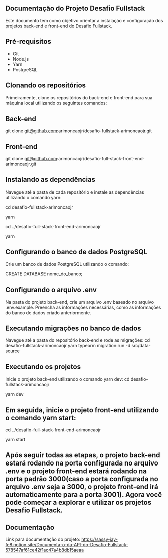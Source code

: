 ## Documentação do Projeto Desafio Fullstack

Este documento tem como objetivo orientar a instalação e configuração dos projetos back-end e front-end do Desafio Fullstack.

## Pré-requisitos

- Git
- Node.js
- Yarn
- PostgreSQL

## Clonando os repositórios

Primeiramente, clone os repositórios do back-end e front-end para sua máquina local utilizando os seguintes comandos:

## Back-end

git clone git@github.com:arimoncaojr/desafio-fullstack-arimoncaojr.git

## Front-end

git clone git@github.com:arimoncaojr/desafio-full-stack-front-end-arimoncaojr.git

## Instalando as dependências

Navegue até a pasta de cada repositório e instale as dependências utilizando o comando yarn:

cd desafio-fullstack-arimoncaojr

yarn

cd ../desafio-full-stack-front-end-arimoncaojr

yarn

## Configurando o banco de dados PostgreSQL

Crie um banco de dados PostgreSQL utilizando o comando:

CREATE DATABASE nome_do_banco;

## Configurando o arquivo .env

Na pasta do projeto back-end, crie um arquivo .env baseado no arquivo .env.example. Preencha as informações necessárias, como as informações do banco de dados criado anteriormente.

## Executando migrações no banco de dados

Navegue até a pasta do repositório back-end e rode as migrações:
cd desafio-fullstack-arimoncaojr
yarn typeorm migration:run -d src/data-source

## Executando os projetos

Inicie o projeto back-end utilizando o comando yarn dev:
cd desafio-fullstack-arimoncaojr

yarn dev

## Em seguida, inicie o projeto front-end utilizando o comando yarn start:

cd ../desafio-full-stack-front-end-arimoncaojr

yarn start

## Após seguir todas as etapas, o projeto back-end estará rodando na porta configurada no arquivo .env e o projeto front-end estará rodando na porta padrão 3000(caso a porta configurada no arquivo .env seja a 3000, o projeto front-end irá automaticamente para a porta 3001). Agora você pode começar a explorar e utilizar os projetos Desafio Fullstack.

## Documentação

Link para documentação do projeto: https://sassy-jay-fe8.notion.site/Documenta-o-da-API-do-Desafio-Fullstack-578547af61ce42f1ac47a4b8db15aeaa

